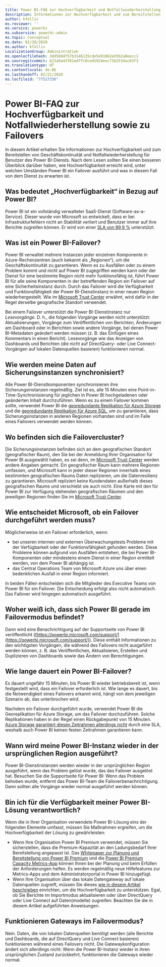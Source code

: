 ```yaml
---
title: Power BI-FAQ zur Hochverfügbarkeit und Notfallwiederherstellung sowie zu Failovers
description: Informationen zur Hochverfügbarkeit und zum Bereitstellen von Geschäftskontinuität und Notfallwiederherstellung für Benutzer des Power BI-Diensts
author: kfollis
ms.reviewer: ''
ms.service: powerbi
ms.subservice: powerbi-admin
ms.topic: conceptual
ms.date: 02/20/2020
ms.author: kfollis
LocalizationGroup: Administration
ms.openlocfilehash: 3dd50d4f57b3146135cde5e91062ed3b2a0eecc1
ms.sourcegitcommit: b22a9a43f61ed7fc0ced1924eec71b2534ac63f3
ms.translationtype: HT
ms.contentlocale: de-DE
ms.lasthandoff: 02/21/2020
ms.locfileid: "77527336"
---
```

# <a name="power-bi-high-availability-failover-and-disaster-recovery-faq"></a>Power BI-FAQ zur Hochverfügbarkeit und Notfallwiederherstellung sowie zu Failovers

In diesem Artikel erhalten Sie Informationen zur Hochverfügbarkeit und zum Bereitstellen von Geschäftskontinuität und Notfallwiederherstellung für Benutzer des Power BI-Diensts. Nach dem Lesen sollten Sie einen besseren Überblick darüber haben, wie Hochverfügbarkeit erreicht wird, unter welchen Umständen Power BI ein Failover ausführt und was in diesem Fall von dem Dienst zu erwarten ist.

## <a name="what-does-high-availability-mean-for-power-bi"></a>Was bedeutet „Hochverfügbarkeit“ in Bezug auf Power BI?

Power BI ist ein vollständig verwalteter SaaS-Dienst (Software-as-a-Service).  Dieser wurde von Microsoft so entwickelt, dass er bei Infrastrukturfehlern nicht an Stabilität verliert und Benutzer immer auf ihre Berichte zugreifen können.  Er wird von einer [SLA von 99,9 %](https://www.microsoftvolumelicensing.com/DocumentSearch.aspx?Mode=3&DocumentTypeId=37) unterstützt.

## <a name="what-is-a-power-bi-failover"></a>Was ist ein Power BI-Failover?

Power BI verwaltet mehrere Instanzen jeder einzelnen Komponente in Azure-Rechenzentren (auch bekannt als „Regionen“), um die Geschäftskontinuität zu garantieren. Wenn es zu Ausfällen oder zu einem Problem kommt und nicht auf Power BI zugegriffen werden kann oder der Dienst für eine bestimmte Region nicht mehr funktionsfähig ist, führt Power BI für alle seine Komponenten in der betreffenden Region ein Failover auf eine Sicherheitsinstanz durch. Durch das Failover wird die Verfügbarkeit und Funktionsfähigkeit der Power BI-Dienstinstanz in einer neuen Region wiederhergestellt. Wie im [Microsoft Trust Center](https://www.microsoft.com/TrustCenter/CloudServices/business-application-platform/data-location) erwähnt, wird dafür in der Regel derselbe geografische Standort verwendet.

Bei einem Failover unterstützt die Power BI-Dienstinstanz nur _Lesevorgänge_. D. h., die folgenden Vorgänge werden nicht unterstützt: Aktualisierungen, Vorgänge zum Veröffentlichen von Berichten, Änderungen am Dashboard oder in Berichten sowie andere Vorgänge, bei denen Power BI-Metadaten geändert werden müssen (z. B. das Einfügen eines Kommentars in einen Bericht).  Lesevorgänge wie das Anzeigen von Dashboards und Berichten (die nicht auf DirectQuery- oder Live Connect-Vorgängen auf lokalen Datenquellen basieren) funktionieren normal.

## <a name="how-are-backup-instances-kept-in-sync-with-my-data"></a>Wie werden meine Daten auf Sicherungsinstanzen synchronisiert?

Alle Power BI-Dienstkomponenten synchronisieren ihre Sicherungsinstanzen regelmäßig. Ziel ist es, alle 15 Minuten eine Point-in-Time-Synchronisierung für jeglichen in Power BI hochgeladenen oder geänderten Inhalt durchzuführen. Wenn es zu einem Failover kommen sollte, verwendet Power BI die [georedundante Replikation für Azure Storage](/azure/storage/common/storage-redundancy-grs) und die [georedundante Replikation für Azure SQL](/azure/sql-database/sql-database-active-geo-replication), um zu garantieren, dass Sicherungsinstanzen in anderen Regionen vorhanden sind und im Falle eines Failovers verwendet werden können.

## <a name="where-are-the-failover-clusters-located"></a>Wo befinden sich die Failovercluster?

Die Sicherungsinstanzen befinden sich an dem geografischen Standort (geografischer Raum), den Sie bei der Anmeldung Ihrer Organisation für Power BI ausgewählt haben, es sei denn, im [Microsoft Trust Center](https://www.microsoft.com/TrustCenter/CloudServices/business-application-platform/data-location) werden andere Angaben gemacht. Ein geografischer Raum kann mehrere Regionen umfassen, und Microsoft kann in jeder dieser Regionen innerhalb eines bestimmten geografischen Raums Daten replizieren, um die Datenresilienz zu garantieren. Microsoft repliziert keine Kundendaten außerhalb dieses geografischen Raums und verschiebt sie auch nicht. Eine Karte mit den für Power BI zur Verfügung stehenden geografischen Räumen und den jeweiligen Regionen finden Sie im [Microsoft Trust Center](https://www.microsoft.com/TrustCenter/CloudServices/business-application-platform/data-location).

## <a name="how-does-microsoft-decide-to-failover"></a>Wie entscheidet Microsoft, ob ein Failover durchgeführt werden muss?

Möglicherweise ist ein Failover erforderlich, wenn:

- bei unseren internen und externen Überwachungstests Probleme mit der Verfügbarkeit oder der Funktionsfähigkeit gefunden werden. Diese Probleme können aufgrund von Ausfällen entstehen, die bei Power BI-Komponenten oder mindestens einem Dienst in einer Region ermittelt werden, von dem Power BI abhängig ist.
- das Central Operations Team von Microsoft Azure uns über einen bedenklichen Ausfall in einer Region informiert.

In beiden Fällen entscheiden sich die Mitglieder des Executive Teams von Power BI für ein Failover. Die Entscheidung erfolgt also nicht automatisch. Das Failover wird hingegen automatisch ausgeführt.

## <a name="how-do-i-know-power-bi-is-now-in-failover-mode"></a>Woher weiß ich, dass sich Power BI gerade im Failovermodus befindet?

Dann wird eine Benachrichtigung auf der Supportseite von Power BI veröffentlicht ([https://powerbi.microsoft.com/support/](https://powerbi.microsoft.com/support/)). Diese enthält Informationen zu den wichtigsten Vorgängen, die während des Failovers nicht ausgeführt werden können, z. B. das Veröffentlichen, Aktualisieren, Erstellen und Duplizieren von Dashboards sowie das Ändern von Berechtigungen.

## <a name="how-long-does-it-take-power-bi-to-fail-over"></a>Wie lange dauert ein Power BI-Failover?

Es dauert ungefähr 15 Minuten, bis Power BI wieder betriebsbereit ist, wenn festgestellt wird, dass ein Failover erforderlich ist. Wie lange es dauert, bis die Notwendigkeit eines Failovers erkannt wird, hängt von dem jeweiligen Szenario ab, das unterbrochen wird. 

Nachdem ein Failover durchgeführt wurde, verwendet Power BI die Georeplikation für Azure Storage, um das Failover durchzuführen. Solche Replikationen haben in der Regel einen Rückgabepunkt von 15 Minuten. [Azure Storage garantiert diesen Zeitrahmen allerdings nicht](https://docs.microsoft.com/azure/storage/common/storage-redundancy) durch eine SLA, weshalb auch Power BI keinen festen Zeitrahmen garantieren kann. 


## <a name="when-does-my-power-bi-instance-return-to-the-original-region"></a>Wann wird meine Power BI-Instanz wieder in der ursprünglichen Region ausgeführt?

Power BI-Dienstinstanzen werden wieder in der ursprünglichen Region ausgeführt, wenn das Problem gelöst wurde, das das Failover ausgelöst hat. Besuchen Sie die Supportseite für Power BI: Wenn das Problem behoben wurde, entfernt das Power BI-Team die Failoverbenachrichtigung. Dann sollten alle Vorgänge wieder normal ausgeführt werden können.

## <a name="am-i-responsible-for-the-availability-of-my-power-bi-solution"></a>Bin ich für die Verfügbarkeit meiner Power BI-Lösung verantwortlich?

Wenn die in Ihrer Organisation verwendete Power BI-Lösung eins der folgenden Elemente umfasst, müssen Sie Maßnahmen ergreifen, um die Hochverfügbarkeit der Lösung zu gewährleisten:

- Wenn Ihre Organisation Power BI Premium verwendet, müssen Sie sicherstellen, dass die Premium-Kapazität an den Ladungsbedarf Ihrer Bereitstellung angepasst ist.  Das [Whitepaper zur Planung und Bereitstellung von Power BI Premium](https://aka.ms/Premium-Capacity-Planning-Deployment) und die [Power BI Premium Capacity Metrics-App](service-admin-premium-monitor-capacity.md) können Ihnen bei der Planung und beim Erfüllen der Anforderungen helfen. Es werden regelmäßig neue Hilfefeatures zur Metrics-Apps und dem Administratorportal in Power BI hinzugefügt.
- Wenn Ihre Organisation über das lokale Datengateway auf lokale Datenquellen zugreift, müssen Sie dieses [wie in diesem Artikel beschrieben](/data-integration/gateway/service-gateway-high-availability-clusters) einrichten, um die Hochverfügbarkeit zu unterstützen. Egal, ob Sie Berichte im Importmodus aktualisieren oder über DirectQuery oder Live Connect auf Daten(modelle) zugreifen: Beachten Sie die in diesem Artikel aufgeführten Anweisungen.

## <a name="will-gateways-function-when-in-failover-mode"></a>Funktionieren Gateways im Failovermodus?

Nein. Daten, die von lokalen Datenquellen benötigt werden (alle Berichte und Dashboards, die auf DirectQuery und Live Connect basieren) funktionieren während eines Failovers nicht. Die Gatewaykonfiguration ändert sich allerdings nicht: Wenn die Power BI-Instanz wieder in ihren ursprünglichen Zustand zurückkehrt, funktionieren die Gateways wieder normal.
